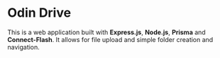 # Odin Drive

This is a web application built with **Express.js**, **Node.js**, **Prisma** and **Connect-Flash**. It allows for file upload and simple folder creation and navigation.